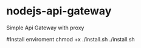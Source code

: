 # nodejs-api-gateway
Simple Api Gateway with proxy 


#Install enviroment
chmod +x ./install.sh
./install.sh
